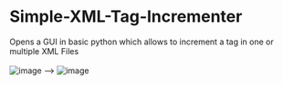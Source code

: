 # Simple-XML-Tag-Incrementer
Opens a GUI in basic python which allows to increment a tag in one or multiple XML Files </br>
</br>
![image](https://github.com/NicolasDortu/Simple-XML-Tag-Incrementer/assets/126513916/d83ba598-472d-469b-aeac-ea80d64b4590)
-->
![image](https://github.com/NicolasDortu/Simple-XML-Tag-Incrementer/assets/126513916/1e0d89c1-6b5e-4f92-844d-b5212cacb4e4)
